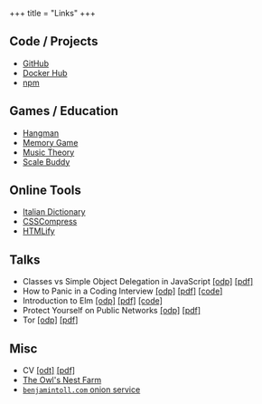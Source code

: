 +++
title = "Links"
+++

## Code / Projects

- [GitHub]
- [Docker Hub]
- [npm]

## Games / Education

- [Hangman]
- [Memory Game]
- [Music Theory]
- [Scale Buddy]

## Online Tools
- [Italian Dictionary]
- [CSSCompress]
- [HTMLify]

## Talks

- Classes vs Simple Object Delegation in JavaScript [\[odp\]](/talks/classes_vs_simple_object_delegation_in_javascript.odp) [\[pdf\]](/talks/classes_vs_simple_object_delegation_in_javascript.pdf)
- How to Panic in a Coding Interview [\[odp\]](/talks/how_to_panic_in_a_coding_interview.odp) [\[pdf\]](/talks/how_to_panic_in_a_coding_interview.pdf) [\[code\]](https://github.com/btoll/howto-panic-in-a-coding-interview)
- Introduction to Elm [\[odp\]](/talks/introduction_to_elm.odp) [\[pdf\]](/talks/introduction_to_elm.pdf) [\[code\]](https://github.com/btoll/elm-remotepager-demo)
- Protect Yourself on Public Networks [\[odp\]](/talks/protect_yourself_on_public_networks.odp) [\[pdf\]](/talks/protect_yourself_on_public_networks.pdf)
- Tor [\[odp\]](/talks/tor.odp) [\[pdf\]](/talks/tor.pdf)

## Misc

- CV [\[odt\]](/docs/BenjaminToll.odt) [\[pdf\]](/docs/BenjaminToll.pdf)
- [The Owl's Nest Farm]
- [`benjamintoll.com` onion service]

[GitHub]: https://github.com/btoll
[Docker Hub]: https://hub.docker.com/search?q=btoll&type=image
[npm]: https://www.npmjs.com/~benjam72

[Hangman]: https://github.com/btoll/hangman
[Memory Game]: /memory-game
[Music Theory]: /music-theory
[Scale Buddy]: https://github.com/btoll/scale_buddy

[Italian Dictionary]: https://italy.benjamintoll.com
[CSSCompress]: /tools/css_compress/
[HTMLify]: /tools/htmlify/

[The Owl's Nest Farm]: https://theowlsnest.farm
[`benjamintoll.com` onion service]: http://5d6xbdrhw3hs4vngpukrsx6aih64vkpixqpexjmbo4eh7kl66iuseryd.onion

